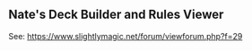 ## Nate's Deck Builder and Rules Viewer 

See:
https://www.slightlymagic.net/forum/viewforum.php?f=29
